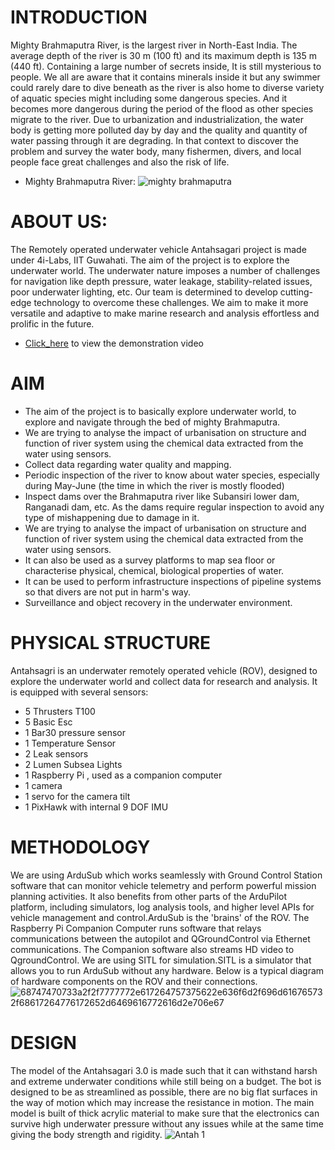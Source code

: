 # INTRODUCTION 
Mighty Brahmaputra River, is the largest river in North-East India. The average depth of the river is 30 m (100 ft) and its maximum depth is 135 m (440 ft). Containing a large number of secrets inside, It is still mysterious to people. We all are aware that it contains minerals inside it but any swimmer could rarely dare to dive beneath as the river is also home to diverse variety of aquatic species might including some dangerous species. And it becomes more dangerous during the period of the flood as other species migrate to the river. Due to urbanization and industrialization, the water body is getting more polluted day by day and the quality and quantity of water passing through it are degrading. In that context to discover the problem and survey the water body, many fishermen, divers, and local people face great challenges and also the risk of life. 
- Mighty Brahmaputra River:
![mighty brahmaputra](https://user-images.githubusercontent.com/83603244/178703135-cd8298f9-88ca-4115-9ab3-54d2f51232a6.jpg)

# ABOUT US:
The Remotely operated underwater vehicle Antahsagari project is made under 4i-Labs, IIT Guwahati. The aim of the project is to explore the underwater world. The underwater nature imposes a number of challenges for navigation like depth pressure, water leakage, stability-related issues, poor underwater lighting, etc. Our team is determined to develop cutting-edge technology to overcome these challenges. We aim to make it more versatile and adaptive to make marine research and analysis effortless and prolific in the future.
- [Click_here](https://drive.google.com/file/d/1pvHRjyKbwa5_8ssrL1nDKeLsp10tVExU/view?usp=sharing) to view the demonstration video
# AIM
-	The aim of the project is to basically explore underwater world, to explore and navigate through the bed of mighty Brahmaputra.
-	We are trying to analyse the impact of urbanisation on structure and function of river system using the chemical data extracted from the water using sensors.
- Collect data regarding water quality and mapping.
-	Periodic inspection of the river to know about water species, especially during May-June (the time in which the river is mostly flooded)
-	Inspect dams over the Brahmaputra river like Subansiri lower dam, Ranganadi dam, etc. As the dams require regular inspection to avoid any type of mishappening due to damage in it.
- We are trying to analyse the impact of urbanisation on structure and function of river system using the chemical data extracted from the water using sensors.
- It can also be used as a survey platforms to map sea floor or characterise physical, chemical, biological properties of water.
- It can be used to perform infrastructure inspections of pipeline systems so that divers are not put in harm's way.
- Surveillance and object recovery in the underwater environment.


# PHYSICAL STRUCTURE
Antahsagri is an underwater remotely operated vehicle (ROV), designed to explore the underwater world and collect data for research and analysis. It is equipped with several sensors:
- 5 Thrusters T100
- 5 Basic Esc
- 1 Bar30 pressure sensor
- 1 Temperature Sensor
- 2 Leak sensors
- 2 Lumen Subsea Lights
- 1 Raspberry Pi , used as a companion computer
- 1 camera
- 1 servo for the camera tilt
- 1 PixHawk with internal 9 DOF IMU
# METHODOLOGY
We are using ArduSub which works seamlessly with Ground Control Station software that can monitor vehicle telemetry and perform powerful mission planning activities. It also benefits from other parts of the ArduPilot platform, including simulators, log analysis tools, and higher level APIs for vehicle management and control.ArduSub is the 'brains' of the ROV. The Raspberry Pi Companion Computer runs software that relays communications between the autopilot and QGroundControl via Ethernet communications. The Companion software also streams HD video to QgroundControl. We are using SITL for simulation.SITL is a simulator that allows you to run ArduSub without any hardware.
Below is a typical diagram of hardware components on the ROV and their connections.
![68747470733a2f2f7777772e617264757375622e636f6d2f696d616765732f68617264776172652d6469616772616d2e706e67](https://user-images.githubusercontent.com/83603244/178090519-7e8ecc25-c03c-4074-ba72-74fd69026068.png)

# DESIGN 
The model of the Antahsagari 3.0 is made such that it can
withstand harsh and extreme underwater conditions while still
being on a budget. The bot is designed to be as streamlined as
possible, there are no big flat surfaces in the way of motion which
may increase the resistance in motion.
The main model is built of thick acrylic material to make sure that
the electronics can survive high underwater pressure without any
issues while at the same time giving the body strength and rigidity.
![Antah 1](https://user-images.githubusercontent.com/83603244/178090340-a78b73f3-781b-49c0-bc2f-6c3a9445f95e.png)
